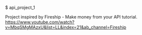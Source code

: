 $ api_project_1

Project inspired by Fireship - Make money from your API tutorial.
https://www.youtube.com/watch?v=MbqSMgMAzxU&list=LL&index=21&ab_channel=Fireship